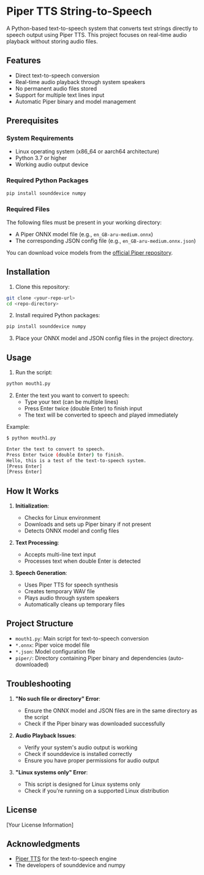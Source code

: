 # Piper TTS String-to-Speech

A Python-based text-to-speech system that converts text strings directly to speech output using Piper TTS. This project focuses on real-time audio playback without storing audio files.

## Features

- Direct text-to-speech conversion
- Real-time audio playback through system speakers
- No permanent audio files stored
- Support for multiple text lines input
- Automatic Piper binary and model management

## Prerequisites

### System Requirements
- Linux operating system (x86_64 or aarch64 architecture)
- Python 3.7 or higher
- Working audio output device

### Required Python Packages
```bash
pip install sounddevice numpy
```

### Required Files
The following files must be present in your working directory:
- A Piper ONNX model file (e.g., `en_GB-aru-medium.onnx`)
- The corresponding JSON config file (e.g., `en_GB-aru-medium.onnx.json`)

You can download voice models from the [official Piper repository](https://github.com/rhasspy/piper/releases).

## Installation

1. Clone this repository:
```bash
git clone <your-repo-url>
cd <repo-directory>
```

2. Install required Python packages:
```bash
pip install sounddevice numpy
```

3. Place your ONNX model and JSON config files in the project directory.

## Usage

1. Run the script:
```bash
python mouth1.py
```

2. Enter the text you want to convert to speech:
   - Type your text (can be multiple lines)
   - Press Enter twice (double Enter) to finish input
   - The text will be converted to speech and played immediately

Example:
```bash
$ python mouth1.py

Enter the text to convert to speech.
Press Enter twice (double Enter) to finish.
Hello, this is a test of the text-to-speech system.
[Press Enter]
[Press Enter]
```

## How It Works

1. **Initialization**:
   - Checks for Linux environment
   - Downloads and sets up Piper binary if not present
   - Detects ONNX model and config files

2. **Text Processing**:
   - Accepts multi-line text input
   - Processes text when double Enter is detected

3. **Speech Generation**:
   - Uses Piper TTS for speech synthesis
   - Creates temporary WAV file
   - Plays audio through system speakers
   - Automatically cleans up temporary files

## Project Structure

- `mouth1.py`: Main script for text-to-speech conversion
- `*.onnx`: Piper voice model file
- `*.json`: Model configuration file
- `piper/`: Directory containing Piper binary and dependencies (auto-downloaded)

## Troubleshooting

1. **"No such file or directory" Error**:
   - Ensure the ONNX model and JSON files are in the same directory as the script
   - Check if the Piper binary was downloaded successfully

2. **Audio Playback Issues**:
   - Verify your system's audio output is working
   - Check if sounddevice is installed correctly
   - Ensure you have proper permissions for audio output

3. **"Linux systems only" Error**:
   - This script is designed for Linux systems only
   - Check if you're running on a supported Linux distribution

## License

[Your License Information]

## Acknowledgments

- [Piper TTS](https://github.com/rhasspy/piper) for the text-to-speech engine
- The developers of sounddevice and numpy 